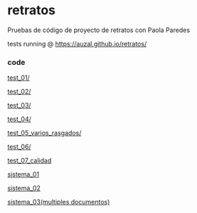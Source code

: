 # retratos
Pruebas de código de proyecto de retratos con Paola Paredes 

tests running @ https://auzal.github.io/retratos/


### code

[test_01/](test_01/)

[test_02/](test_02/)

[test_03/](test_03/)

[test_04/](test_04/)

[test_05_varios_rasgados/](test_05_multiple/)

[test_06/](test_06/)

[test_07_calidad](test_07_quality_check/)

[sistema_01](sistema_01)

[sistema_02](sistema_02)

[sistema_03(multiples documentos)](sistema_03)
